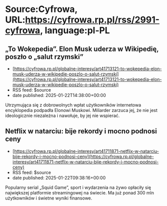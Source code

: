# Source:Cyfrowa, URL:https://cyfrowa.rp.pl/rss/2991-cyfrowa, language:pl-PL

## „To Wokepedia”. Elon Musk uderza w Wikipedię, poszło o „salut rzymski”
 - [https://cyfrowa.rp.pl/globalne-interesy/art41713121-to-wokepedia-elon-musk-uderza-w-wikipedie-poszlo-o-salut-rzymski](https://cyfrowa.rp.pl/globalne-interesy/art41713121-to-wokepedia-elon-musk-uderza-w-wikipedie-poszlo-o-salut-rzymski)
 - RSS feed: $source
 - date published: 2025-01-22T14:38:00+00:00

Utrzymująca się z dobrowolnych wpłat użytkowników internetowa encyklopedia podpadła Elonowi Muskowi. Miliarder zarzuca jej, że nie jest ideologicznie niezależna i nawołuje, by jej nie wspierać.

## Netflix w natarciu: bije rekordy i mocno podnosi ceny
 - [https://cyfrowa.rp.pl/globalne-interesy/art41711871-netflix-w-natarciu-bije-rekordy-i-mocno-podnosi-ceny](https://cyfrowa.rp.pl/globalne-interesy/art41711871-netflix-w-natarciu-bije-rekordy-i-mocno-podnosi-ceny)
 - RSS feed: $source
 - date published: 2025-01-22T09:38:16+00:00

Popularny serial „Squid Game”, sport i wydarzenia na żywo opłaciły się największej platformie streamingowej na świecie. Ma już ponad 300 mln użytkowników i świetne wyniki finansowe.

